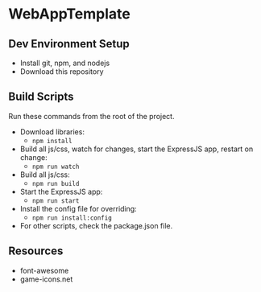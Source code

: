 # WebAppTemplate

## Dev Environment Setup
- Install git, npm, and nodejs
- Download this repository

## Build Scripts
Run these commands from the root of the project.
- Download libraries:
    - `npm install`
- Build all js/css, watch for changes, start the ExpressJS app, restart on change:
    - `npm run watch`
- Build all js/css:
    - `npm run build`
- Start the ExpressJS app:
    - `npm run start`
- Install the config file for overriding:
    - `npm run install:config`
- For other scripts, check the package.json file.

## Resources
- font-awesome
- game-icons.net

